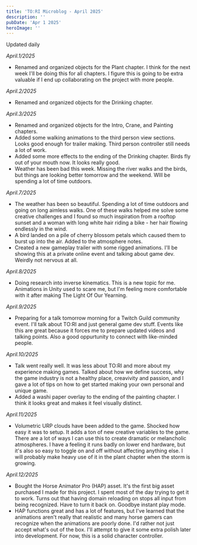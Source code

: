 ```yaml
---
title: 'TO:RI Microblog - April 2025'
description: ''
pubDate: 'Apr 1 2025'
heroImage: ''
---
```


Updated daily

*April.1/2025*
<br>
- Renamed and organized objects for the Plant chapter. I think for the next week I'll be doing this for all chapters. I figure this is going to be extra valuable if I end up collaborating on the project with more people.

*April.2/2025*
<br>
- Renamed and organized objects for the Drinking chapter. 

*April.3/2025*
<br>
- Renamed and organized objects for the Intro, Crane, and Painting chapters.
- Added some walking animations to the third person view sections. Looks good enough for trailer making. Third person controller still needs a lot of work.
- Added some more effects to the ending of the Drinking chapter. Birds fly out of your mouth now. It looks really good.
- Weather has been bad this week. Missing the river walks and the birds, but things are looking better tomorrow and the weekend. WIll be spending a lot of time outdoors.

*April.7/2025*
<br>
- The weather has been so beautiful. Spending a lot of time outdoors and going on long aimless walks. One of these walks helped me solve some creative challenges and I found so much inspiration from a rooftop sunset and a woman with long white hair riding a bike - her hair flowing endlessly in the wind.
- A bird landed on a pile of cherry blossom petals which caused them to burst up into the air. Added to the atmosphere notes.
- Created a new gameplay trailer with some rigged animations. I'll be showing this at a private online event and talking about game dev. Weirdly not nervous at all.

*April.8/2025*
<br>
- Doing research into inverse kinematics. This is a new topic for me. Animations in Unity used to scare me, but I'm feeling more comfortable with it after making The Light Of Our Yearning.

*April.9/2025*
<br>
- Preparing for a talk tomorrow morning for a Twitch Guild community event. I'll talk about TO:RI and just general game dev stuff. Events like this are great because it forces me to prepare updated videos and talking points. Also a good oppurtunity to connect with like-minded people.

*April.10/2025*
<br>
- Talk went really well. It was less about TO:RI and more about my experience making games. Talked about how we define success, why the game industry is not a healthy place, creavivity and passion, and I gave a lot of tips on how to get started making your own personal and unique game.
- Added a washi paper overlay to the ending of the painting chapter. I think it looks great and makes it feel visually distinct.

*April.11/2025*
<br>
- Volumetric URP clouds have been added to the game. Shocked how easy it was to setup. It adds a ton of new creative variables to the game. There are a lot of ways I can use this to create dramatic or melancholic atmospheres. I have a feeling it runs badly on lower end hardware, but it's also so easy to toggle on and off without affecting anything else. I will probably make heavy use of it in the plant chapter when the storm is growing.

*April.12/2025*
<br>
- Bought the Horse Animator Pro (HAP) asset. It's the first big asset purchased I made for this project. I spent most of the day trying to get it to work. Turns out that having domain reloading on stops all input from being recognized. Have to turn it back on. Goodbye instant play mode.
- HAP functions great and has a lot of features, but I've learned that the animations aren't really that realistic and many horse gamers can recognize when the animations are poorly done. I'd rather not just accept what's out of the box. I'll attempt to give it some extra polish later into development. For now, this is a solid character controller. 


